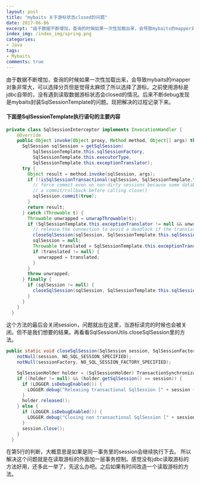 ```yaml
---
layout: post
title: "mybaits 关于游标状态closed的问题"
date: 2017-06-06
excerpt: "由于数据不断增加，查询的时候如果一次性加载出来，会导致mybaits的mapper对象非常大，可以选择分页但是觉得太麻烦了所以选择了游标。之前使用游标是jdbc自带的，没有遇到读取数据游标状态会closed的情况。"
index_img: /index_img/spring.png
categories: 
- Java
tags: 
- Mybaits
comments: true
---
```


由于数据不断增加，查询的时候如果一次性加载出来，会导致mybaits的mapper对象非常大，可以选择分页但是觉得太麻烦了所以选择了游标。之前使用游标是jdbc自带的，没有遇到读取数据游标状态会closed的情况。后来不断debug发现是mybaits封装SqlSessionTemplate的问题。现把解决的过程记录下来。

#### 下面是SqlSessionTemplate执行语句的主要内容

```java
private class SqlSessionInterceptor implements InvocationHandler {
    @Override
    public Object invoke(Object proxy, Method method, Object[] args) throws Throwable {
      SqlSession sqlSession = getSqlSession(
          SqlSessionTemplate.this.sqlSessionFactory,
          SqlSessionTemplate.this.executorType,
          SqlSessionTemplate.this.exceptionTranslator);
      try {
        Object result = method.invoke(sqlSession, args);
        if (!isSqlSessionTransactional(sqlSession, SqlSessionTemplate.this.sqlSessionFactory)) {
          // force commit even on non-dirty sessions because some databases require
          // a commit/rollback before calling close()
          sqlSession.commit(true);
        }
        return result;
      } catch (Throwable t) {
        Throwable unwrapped = unwrapThrowable(t);
        if (SqlSessionTemplate.this.exceptionTranslator != null && unwrapped instanceof PersistenceException) {
          // release the connection to avoid a deadlock if the translator is no loaded. See issue #22
          closeSqlSession(sqlSession, SqlSessionTemplate.this.sqlSessionFactory);
          sqlSession = null;
          Throwable translated = SqlSessionTemplate.this.exceptionTranslator.translateExceptionIfPossible((PersistenceException) unwrapped);
          if (translated != null) {
            unwrapped = translated;
          }
        }
        throw unwrapped;
      } finally {
        if (sqlSession != null) {
          closeSqlSession(sqlSession, SqlSessionTemplate.this.sqlSessionFactory);
        }
      }
    }
  }
```

这个方法的最后会关闭session，问题就出在这里，当游标读完的时候也会被关闭。但不是我们想要的结果。再看看SqlSessionUtils.closeSqlSession里的方法。

```java
public static void closeSqlSession(SqlSession session, SqlSessionFactory sessionFactory) {
    notNull(session, NO_SQL_SESSION_SPECIFIED);
    notNull(sessionFactory, NO_SQL_SESSION_FACTORY_SPECIFIED);

    SqlSessionHolder holder = (SqlSessionHolder) TransactionSynchronizationManager.getResource(sessionFactory);
    if ((holder != null) && (holder.getSqlSession() == session)) {
      if (LOGGER.isDebugEnabled()) {
        LOGGER.debug("Releasing transactional SqlSession [" + session + "]");
      }
      holder.released();
    } else {
      if (LOGGER.isDebugEnabled()) {
        LOGGER.debug("Closing non transactional SqlSession [" + session + "]");
      }
      session.close();
    }
  }
```
在第5行的判断，大概意思是如果是同一事务里的session会继续执行下去。
所以解决这个问题就是在读取游标的外面加一层事务控制。感觉没有jdbc读取游标的方法好用，还多此一举了，先这么办吧。之后如果有时间改造一个读取游标的方法。


